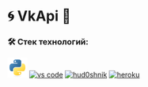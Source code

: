 # 🌀 VkApi 📘


<h3 align="left">🛠 Стек технологий:</h3>
<!-- Python -->
<a href="https://www.python.org/" target="_blank"> 
<img src="https://raw.githubusercontent.com/devicons/devicon/master/icons/python/python-original.svg" alt="Python" width="40" height="40"/></a>
<!-- Visual Studio Code -->
<a href="https://code.visualstudio.com/" target="_blank">
<img src="https://img.icons8.com/fluent/48/000000/visual-studio-code-2019.png" alt="vs code" width="40" height="40"/></a>
<!-- Vk -->
<a href="https://vk.com/" target="_blank">
<img src="https://img.icons8.com/color/48/000000/vk-circled.png" alt="hud0shnik" height="40" width="40"/></a> 
<!-- Heroku -->
<a href="https://www.heroku.com/" target="_blank"><img src="https://img.icons8.com/color/48/000000/heroku.png" alt="heroku" width="40" height="40"/></a>
